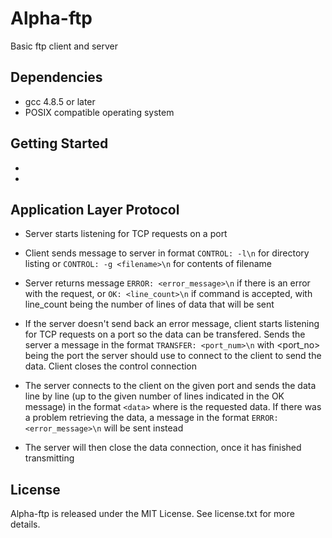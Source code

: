 # Alpha-ftp

Basic ftp client and server

## Dependencies

* gcc 4.8.5 or later
* POSIX compatible operating system 

## Getting Started

* 
* 

## Application Layer Protocol

* Server starts listening for TCP requests on a port

* Client sends message to server in format `CONTROL: -l\n` for directory listing or `CONTROL: -g <filename>\n` for contents of filename

* Server returns message `ERROR: <error_message>\n` if there is an error with the request, or `OK: <line_count>\n` if command is accepted, with line_count being the number of lines of data that will be sent

* If the server doesn't send back an error message, client starts listening for TCP requests on a port so the data can be transfered. Sends the server a message in the format `TRANSFER: <port_num>\n` with <port_no> being the port the server should use to connect to the client to send the data. Client closes the control connection

* The server connects to the client on the given port and sends the data line by line (up to the given number of lines indicated in the OK message) in the format `<data>` where <data> is the requested data. If there was a problem retrieving the data, a message in the format `ERROR: <error_message>\n` will be sent instead

* The server will then close the data connection, once it has finished transmitting

## License

Alpha-ftp is released under the MIT License. See license.txt for more details.
